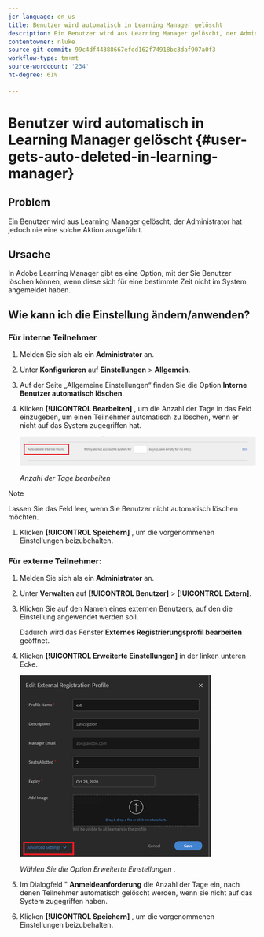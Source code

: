 ```yaml
---
jcr-language: en_us
title: Benutzer wird automatisch in Learning Manager gelöscht
description: Ein Benutzer wird aus Learning Manager gelöscht, der Administrator hat jedoch nie eine solche Aktion ausgeführt.
contentowner: nluke
source-git-commit: 99c4df44388667efdd162f74918bc3daf907a0f3
workflow-type: tm+mt
source-wordcount: '234'
ht-degree: 61%

---
```




# Benutzer wird automatisch in Learning Manager gelöscht {#user-gets-auto-deleted-in-learning-manager}

## Problem

Ein Benutzer wird aus Learning Manager gelöscht, der Administrator hat jedoch nie eine solche Aktion ausgeführt.

## Ursache

In Adobe Learning Manager gibt es eine Option, mit der Sie Benutzer löschen können, wenn diese sich für eine bestimmte Zeit nicht im System angemeldet haben.

## Wie kann ich die Einstellung ändern/anwenden?

### Für interne Teilnehmer

1. Melden Sie sich als ein **Administrator** an.
1. Unter **Konfigurieren** auf **Einstellungen** > **Allgemein**.
1. Auf der Seite „Allgemeine Einstellungen“ finden Sie die Option **Interne Benutzer automatisch löschen**.
1. Klicken **[!UICONTROL Bearbeiten]** , um die Anzahl der Tage in das Feld einzugeben, um einen Teilnehmer automatisch zu löschen, wenn er nicht auf das System zugegriffen hat.

   ![](assets/cp-autodelete-internal.png)

   *Anzahl der Tage bearbeiten*

>[!NOTE]
>
>   Lassen Sie das Feld leer, wenn Sie Benutzer nicht automatisch löschen möchten.


1. Klicken **[!UICONTROL Speichern]** , um die vorgenommenen Einstellungen beizubehalten.

### Für externe Teilnehmer:

1. Melden Sie sich als ein **Administrator** an.
1. Unter **Verwalten** auf **[!UICONTROL Benutzer]** > **[!UICONTROL Extern]**.
1. Klicken Sie auf den Namen eines externen Benutzers, auf den die Einstellung angewendet werden soll.

   Dadurch wird das Fenster **Externes Registrierungsprofil bearbeiten** geöffnet.

1. Klicken **[!UICONTROL Erweiterte Einstellungen]** in der linken unteren Ecke.

   ![](assets/cp-autodelete-external.png)

   *Wählen Sie die Option Erweiterte Einstellungen .*

1. Im Dialogfeld &quot; **Anmeldeanforderung** die Anzahl der Tage ein, nach denen Teilnehmer automatisch gelöscht werden, wenn sie nicht auf das System zugegriffen haben.
1. Klicken **[!UICONTROL Speichern]** , um die vorgenommenen Einstellungen beizubehalten.
